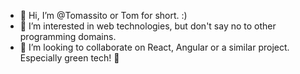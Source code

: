 - 👋 Hi, I’m @Tomassito or Tom for short. :)
- 👀 I’m interested in web technologies, but don't say no to other programming domains. 
- 💞️ I’m looking to collaborate on React, Angular or a similar project. Especially green tech! 🌿

<!---
Tomassito/Tomassito is a ✨ special ✨ repository because its `README.md` (this file) appears on your GitHub profile.
You can click the Preview link to take a look at your changes.
--->
